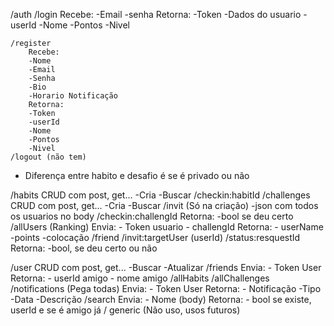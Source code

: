 /auth
    /login
        Recebe:
        -Email
        -senha
        Retorna:
        -Token
        -Dados do usuario
            -userId
            -Nome
            -Pontos
            -Nivel

    /register   
        Recebe:
        -Nome
        -Email
        -Senha
        -Bio 
        -Horario Notificação
        Retorna:
        -Token
        -userId
        -Nome
        -Pontos
        -Nivel
    /logout (não tem)



- Diferença entre habito e desafio é se é privado ou não

/habits
    CRUD com post, get...
        -Cria
        -Buscar
    /checkin:habitId
/challenges
    CRUD com post, get...
        -Cria
        -Buscar
    /invit (Só na criação)
        -json com todos os usuarios no body
    /checkin:challengId
        Retorna:
        -bool se deu certo
    /allUsers (Ranking)
        Envia:
        - Token usuario
        - challengId
        Retorna:
        - userName
            -points
            -colocação
/friend
    /invit:targetUser (userId)
    /status:resquestId
        Retorna:
        -bool, se deu certo ou não

/user
    CRUD com post, get...
        -Buscar
        -Atualizar
    /friends
        Envia:
        - Token User
        Retorna:
        - userId amigo
        - nome amigo
    /allHabits
    /allChallenges
    /notifications (Pega todas)
        Envia:
        - Token User
        Retorna:
        - Notificação
            -Tipo
            -Data
            -Descrição
    /search
        Envia:
        - Nome (body)
        Retorna: 
        - bool se existe, userId e se é amigo já 
/ generic
    (Não uso, usos futuros)